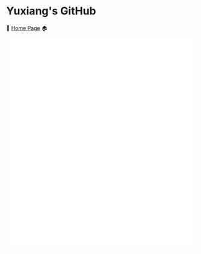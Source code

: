 # Yuxiang's GitHub

🏡 [Home Page](https://yuxiang.cs.illinois.edu) 🏠

![Metrics](/github-metrics.svg)
